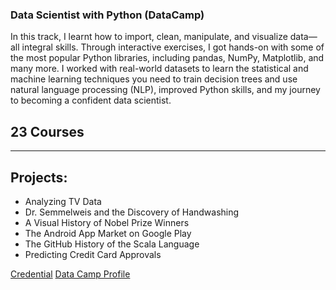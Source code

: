 ### Data Scientist with Python (DataCamp)
In this track, I learnt how to import, clean, manipulate, and visualize data—all integral skills. Through interactive exercises, I got hands-on with some of the most popular Python libraries, including pandas, NumPy, Matplotlib, and many more. I worked with real-world datasets to learn the statistical and machine learning techniques you need to train decision trees and use natural language processing (NLP), improved Python skills, and my journey to becoming a confident data scientist.

## 23 Courses

--------------------------------------------------------------------------------------------------------------------------------------------------------------------------------
## Projects:
- Analyzing TV Data
- Dr. Semmelweis and the Discovery of Handwashing
- A Visual History of Nobel Prize Winners
- The Android App Market on Google Play
- The GitHub History of the Scala Language
- Predicting Credit Card Approvals

[Credential](https://www.datacamp.com/statement-of-accomplishment/track/c01d8331d681e1ccd7a6a2f3883b579b7c14fdef)
[Data Camp Profile](https://www.datacamp.com/profile/nowshadrobiulh)

